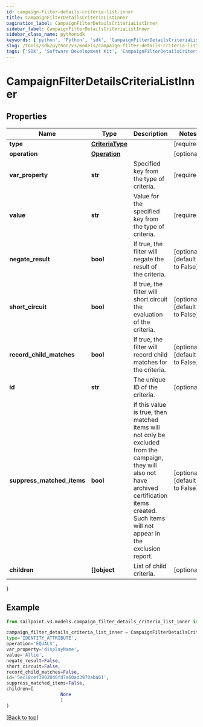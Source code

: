 ```yaml
---
id: campaign-filter-details-criteria-list-inner
title: CampaignFilterDetailsCriteriaListInner
pagination_label: CampaignFilterDetailsCriteriaListInner
sidebar_label: CampaignFilterDetailsCriteriaListInner
sidebar_class_name: pythonsdk
keywords: ['python', 'Python', 'sdk', 'CampaignFilterDetailsCriteriaListInner', 'CampaignFilterDetailsCriteriaListInner'] 
slug: /tools/sdk/python/v3/models/campaign-filter-details-criteria-list-inner
tags: ['SDK', 'Software Development Kit', 'CampaignFilterDetailsCriteriaListInner', 'CampaignFilterDetailsCriteriaListInner']
---
```


# CampaignFilterDetailsCriteriaListInner


## Properties

Name | Type | Description | Notes
------------ | ------------- | ------------- | -------------
**type** | [**CriteriaType**](criteria-type) |  | [required]
**operation** | [**Operation**](operation) |  | [optional] 
**var_property** | **str** | Specified key from the type of criteria. | [required]
**value** | **str** | Value for the specified key from the type of criteria. | [required]
**negate_result** | **bool** | If true, the filter will negate the result of the criteria. | [optional] [default to False]
**short_circuit** | **bool** | If true, the filter will short circuit the evaluation of the criteria. | [optional] [default to False]
**record_child_matches** | **bool** | If true, the filter will record child matches for the criteria. | [optional] [default to False]
**id** | **str** | The unique ID of the criteria. | [optional] 
**suppress_matched_items** | **bool** | If this value is true, then matched items will not only be excluded from the campaign, they will also not have archived certification items created.  Such items will not appear in the exclusion report.  | [optional] [default to False]
**children** | **[]object** | List of child criteria. | [optional] 
}

## Example

```python
from sailpoint.v3.models.campaign_filter_details_criteria_list_inner import CampaignFilterDetailsCriteriaListInner

campaign_filter_details_criteria_list_inner = CampaignFilterDetailsCriteriaListInner(
type='IDENTITY_ATTRIBUTE',
operation='EQUALS',
var_property='displayName',
value='Allie',
negate_result=False,
short_circuit=False,
record_child_matches=False,
id='5ec18cef39020d6fd7a60ad3970aba61',
suppress_matched_items=False,
children=[
                    None
                    ]
)

```
[[Back to top]](#) 

